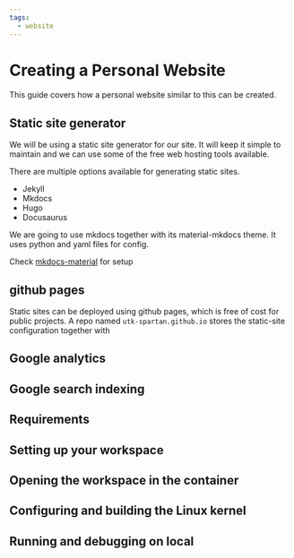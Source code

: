 ```yaml
---
tags:
  - website
---
```

# Creating a Personal Website

This guide covers how a personal website similar to this can be created.

## Static site generator

We will be using a static site generator for our site. It will keep it simple to maintain and we can use some of the free web hosting tools available.

There are multiple options available for generating static sites.

- Jekyll
- Mkdocs
- Hugo
- Docusaurus

We are going to use mkdocs together with its material-mkdocs theme. It uses python and yaml files for config.

Check [mkdocs-material](https://squidfunk.github.io/mkdocs-material/) for setup

## github pages

Static sites can be deployed using github pages, which is free of cost for public projects.
A repo named `utk-spartan.github.io` stores the static-site configuration together with 

## Google analytics

## Google search indexing

## Requirements

## Setting up your workspace

## Opening the workspace in the container

## Configuring and building the Linux kernel

## Running and debugging on local
